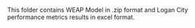 This folder contains WEAP Model in .zip format and Logan City performance metrics results in excel format.
